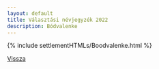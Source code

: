 ```yaml
---
layout: default
title: Választási névjegyzék 2022
description: Bódvalenke
---
```


{% include settlementHTMLs/Boodvalenke.html %}

[Vissza](../)